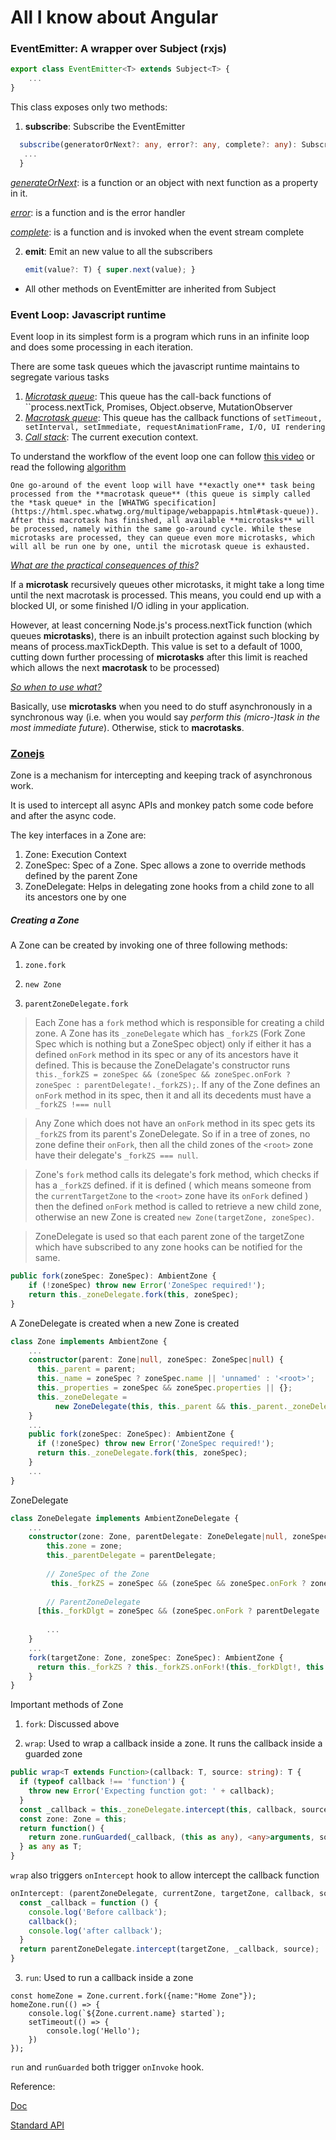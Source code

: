 # All I know about Angular

### EventEmitter: A wrapper over Subject (rxjs)
``` typescript
export class EventEmitter<T> extends Subject<T> {
    ...
}
```
This class exposes only two methods: 
1. **subscribe**: Subscribe the EventEmitter

 ```typescript
   subscribe(generatorOrNext?: any, error?: any, complete?: any): Subscription {
   	...
   }
 ```

  *<u>generateOrNext</u>*: is a function or an object with next function as a property in it.

  *<u>error</u>*: is a function and is the error handler 

  *<u>complete</u>*: is a function and is invoked when the event stream complete

2. **emit**: Emit an new value to all the subscribers

   ```typescript
   emit(value?: T) { super.next(value); }
   ```

* All other methods on EventEmitter are inherited from Subject

### Event Loop: Javascript runtime

Event loop in its simplest form is a program which runs in an infinite loop and does some processing in each iteration.

There are some task queues which the javascript runtime maintains to segregate various tasks

1. *<u>Microtask queue</u>*: This queue has the call-back functions of ``process.nextTick, Promises, Object.observe, MutationObserver` `
2. *<u>Macrotask queue</u>*: This queue has the callback functions of `setTimeout, setInterval, setImmediate, requestAnimationFrame, I/O, UI rendering`
3. *<u>Call stack</u>*: The current execution context.

To understand the workflow of the event loop one can follow [this video](https://www.youtube.com/watch?v=cCOL7MC4Pl0) or read the following [algorithm](https://stackoverflow.com/a/25933985)

```One go-around of the event loop will have **exactly one** task being processed from the **macrotask queue** (this queue is simply called the *task queue* in the [WHATWG specification](https://html.spec.whatwg.org/multipage/webappapis.html#task-queue)). After this macrotask has finished, all available **microtasks** will be processed, namely within the same go-around cycle. While these microtasks are processed, they can queue even more microtasks, which will all be run one by one, until the microtask queue is exhausted.```

<u>*What are the practical consequences of this?*</u>

If a **microtask** recursively queues other microtasks, it might take a long time until the next macrotask is processed. This means, you could end up with a blocked UI, or some finished I/O idling in your application.

However, at least concerning Node.js's process.nextTick function (which queues **microtasks**), there is an inbuilt protection against such blocking by means of process.maxTickDepth. This value is set to a default of 1000, cutting down further processing of **microtasks** after this limit is reached which allows the next **macrotask** to be processed)

*<u>So when to use what?</u>*

Basically, use **microtasks** when you need to do stuff asynchronously in a synchronous way (i.e. when you would say *perform this (micro-)task in the most immediate future*). Otherwise, stick to **macrotasks**.

### [Zonejs](https://github.com/angular/zone.js/blob/master/lib/zone.ts)
Zone is a mechanism for intercepting and keeping track of asynchronous work.

It is used to intercept all async APIs and monkey patch some code before and after the async code.

The key interfaces in a Zone are:

1. Zone: Execution Context
2. ZoneSpec: Spec of a Zone. Spec allows a zone to override methods defined by the parent Zone
3. ZoneDelegate: Helps in delegating zone hooks from a child zone to all its ancestors one by one

##### Creating a Zone

A Zone can be created by invoking one of three following methods: 

1. `zone.fork`

2. `new Zone`

3. `parentZoneDelegate.fork`


> Each Zone has a `fork` method which is responsible for creating a child zone. A Zone has its `_zoneDelegate` which has `_forkZS` (Fork Zone Spec which is nothing but a ZoneSpec object) only if either it has a defined `onFork` method in its spec or any of its ancestors have it defined. This is because the ZoneDelagate's constructor runs `this._forkZS = zoneSpec && (zoneSpec && zoneSpec.onFork ? zoneSpec : parentDelegate!._forkZS);`. If any of the Zone defines an `onFork` method in its spec, then it and all its decedents must have a `_forkZS !=== null` 



> Any Zone which does not have an `onFork` method in its spec  gets its `_forkZS` from its parent's ZoneDelegate. So if in a tree of zones, no zone define their `onFork`, then all the child zones of the `<root>` zone have their delegate's `_forkZS === null`.



>  Zone's `fork` method calls its delegate's fork method, which checks if has a `_forkZS` defined. if it is defined ( which means someone from the `currentTargetZone` to the `<root>` zone have its `onFork` defined ) then the defined `onFork` method is called to retrieve a new child zone, otherwise an new Zone is created `new Zone(targetZone, zoneSpec)`. 



> ZoneDelegate is used so that each parent zone of the targetZone which have subscribed to any zone hooks can be notified for the same.



```typescript
public fork(zoneSpec: ZoneSpec): AmbientZone {
	if (!zoneSpec) throw new Error('ZoneSpec required!');
    return this._zoneDelegate.fork(this, zoneSpec);
}
```

A ZoneDelegate is created when a new Zone is created

```typescript
class Zone implements AmbientZone {
	...
	constructor(parent: Zone|null, zoneSpec: ZoneSpec|null) {
      this._parent = parent;
      this._name = zoneSpec ? zoneSpec.name || 'unnamed' : '<root>';
      this._properties = zoneSpec && zoneSpec.properties || {};
      this._zoneDelegate =
          new ZoneDelegate(this, this._parent && this._parent._zoneDelegate, zoneSpec);
    }
    ...
    public fork(zoneSpec: ZoneSpec): AmbientZone {
      if (!zoneSpec) throw new Error('ZoneSpec required!');
      return this._zoneDelegate.fork(this, zoneSpec);
    }
	...
}
```

ZoneDelegate

```typescript
class ZoneDelegate implements AmbientZoneDelegate {
	...
	constructor(zone: Zone, parentDelegate: ZoneDelegate|null, zoneSpec: ZoneSpec|null) {
		this.zone = zone;
		this._parentDelegate = parentDelegate;
		
		// ZoneSpec of the Zone
		 this._forkZS = zoneSpec && (zoneSpec && zoneSpec.onFork ? zoneSpec : parentDelegate!._forkZS);
		
		// ParentZoneDelegate
      [this._forkDlgt = zoneSpec && (zoneSpec.onFork ? parentDelegate : parentDelegate!._forkDlgt);]
		
		...
    }
    ...
    fork(targetZone: Zone, zoneSpec: ZoneSpec): AmbientZone {
      return this._forkZS ? this._forkZS.onFork!(this._forkDlgt!, this.zone, targetZone, zoneSpec) : new Zone(targetZone, zoneSpec);
    }
}
```

Important methods of Zone

1. `fork`: Discussed above

2. `wrap`: Used to wrap a callback inside a zone. It runs the callback inside a guarded zone


```typescript
public wrap<T extends Function>(callback: T, source: string): T {
  if (typeof callback !== 'function') {
    throw new Error('Expecting function got: ' + callback);
  }
  const _callback = this._zoneDelegate.intercept(this, callback, source);
  const zone: Zone = this;
  return function() {
    return zone.runGuarded(_callback, (this as any), <any>arguments, source);
  } as any as T;
}
```

`wrap` also triggers `onIntercept` hook to allow intercept the callback function

```typescript
onIntercept: (parentZoneDelegate, currentZone, targetZone, callback, source) => {
  const _callback = function () {
    console.log('Before callback');
    callback();
    console.log('after callback');
  }
  return parentZoneDelegate.intercept(targetZone, _callback, source);
}
```

3. `run`: Used to run a callback inside a zone

```
const homeZone = Zone.current.fork({name:"Home Zone"});
homeZone.run(() => {
    console.log(`${Zone.current.name} started`);
    setTimeout(() => {
        console.log('Hello');
    })
});
```

`run` and `runGuarded` both trigger `onInvoke` hook.

Reference:

[Doc](<https://docs.google.com/document/d/1F5Ug0jcrm031vhSMJEOgp1l-Is-Vf0UCNDY-LsQtAIY/edit#>)

[Standard API](<https://github.com/angular/zone.js/blob/master/STANDARD-APIS.md>)


